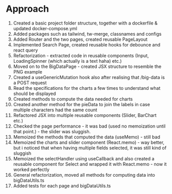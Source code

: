 # Approach

1. Created a basic project folder structure, together with a dockerfile & updated docker-compose.yml
2. Added packages such as tailwind, tw-merge, classnames and configs
3. Added Router and the two pages, created reusable PageLayout
4. Implemented Search Page, created reusable hooks for debounce and react query
5. Refactorization - extracted code in reusable components (Input, LoadingSpinner (which actually is a text haha) etc.)
6. Moved on to the BigDataPage - created JSX structure to resemble the PNG example
7. Created a useGenericMutation hook also after realising that /big-data is a POST request
8. Read the specifications for the charts a few times to understand what should be displayed
9. Created methods to compute the data needed for charts
10. Created another method for the pieData to join the labels in case multiple characters had the same count
11. Refactored JSX into multiple reusable components (Slider, BarChart etc.)
12. Checked the page performance - it was bad (used no memoization until that point.) - the slider was sluggish.
13. Memoized the methods that computed the data (useMemo) - still bad
14. Memoized the charts and slider component (React.memo) - way better, but i noticed that when having multiple fields selected, it was still kind of sluggish
15. Memoized the selectHandler using useCallback and also created a reusable component for Select and wrapped it with React.memo - now it worked perfectly
16. General refactorization, moved all methods for computing data into bigDataUtils.ts
17. Added tests for each page and bigDataUtils.ts
